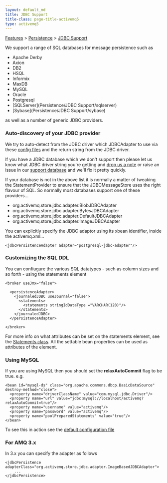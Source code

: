 ```yaml
---
layout: default_md
title: JDBC Support 
title-class: page-title-activemq5
type: activemq5
---
```


[Features](features) > [Persistence](persistence) > [JDBC Support](jdbc-support)


We support a range of SQL databases for message persistence such as

*   Apache Derby
*   Axion
*   DB2
*   HSQL
*   Informix
*   MaxDB
*   MySQL
*   Oracle
*   Postgresql
*   [SQLServer](Persistence/JDBC Support/sqlserver)
*   [Sybase](Persistence/JDBC Support/sybase)

as well as a number of generic JDBC providers.

### Auto-discovery of your JDBC provider

We try to auto-detect from the JDBC driver which JDBCAdapter to use via these [config files](https://git-wip-us.apache.org/repos/asf?p=activemq.git;a=tree;f=activemq-jdbc-store/src/main/resources/META-INF/services/org/apache/activemq/store/jdbc) and the return string from the JDBC driver.

If you have a JDBC database which we don't support then please let us know what JDBC driver string you're getting and [drop us a note](discussion-forums) or raise an issue in our [support database](http://issues.apache.org/activemq/browse/AMQ) and we'll fix it pretty quickly.

If your database is not in the above list it is normally a matter of tweaking the StatementProvider to ensure that the JDBCMessageStore uses the right flavour of SQL. So normally most databases support one of these providers...

*   org.activemq.store.jdbc.adapter.BlobJDBCAdapter
*   org.activemq.store.jdbc.adapter.BytesJDBCAdapter
*   org.activemq.store.jdbc.adapter.DefaultJDBCAdapter
*   org.activemq.store.jdbc.adapter.ImageJDBCAdapter

You can explicitly specify the JDBC adaptor using its xbean identifier, inside the activemq.xml...
```
<jdbcPersistenceAdapter adapter="postgresql-jdbc-adapter"/>
```

### Customizing the SQL DDL

You can confiugure the various SQL datatypes - such as column sizes and so forth - using the statements element
```
<broker useJmx="false">

  <persistenceAdapter>
    <journaledJDBC useJournal="false">
      <statements>
        <statements stringIdDataType ="VARCHAR(128)"/>
      </statements>
    </journaledJDBC>
  </persistenceAdapter>

</broker>
```
For more info on what attributes can be set on the statements element, see the [Statements class](http://activemq.apache.org/maven/apidocs/org/apache/activemq/store/jdbc/Statements.html). All the settable bean properties can be used as attributes of the <statements> element.

### Using MySQL

If you are using MySQL then you should set the **relaxAutoCommit** flag to be true. e.g.
```
<bean id="mysql-ds" class="org.apache.commons.dbcp.BasicDataSource" destroy-method="close">
  <property name="driverClassName" value="com.mysql.jdbc.Driver"/>
  <property name="url" value="jdbc:mysql://localhost/activemq?relaxAutoCommit=true"/>
  <property name="username" value="activemq"/>
  <property name="password" value="activemq"/>
  <property name="poolPreparedStatements" value="true"/>
</bean>
```
To see this in action see the [default configuration file](http://svn.apache.org/repos/asf/activemq/trunk/assembly/src/release/conf/activemq.xml)

### For AMQ 3.x

In 3.x you can specify the adapter as follows
```
<jdbcPersistence adapterClass="org.activemq.store.jdbc.adapter.ImageBasedJDBCAdaptor">
    ...
</jdbcPersistence>
```
